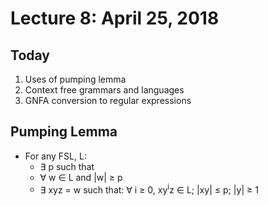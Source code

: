 # Lecture 8: April 25, 2018
## Today
1. Uses of pumping lemma
2. Context free grammars and languages
3. GNFA conversion to regular expressions
## Pumping Lemma
* For any FSL, L:
  * ∃ p such that 
  * ∀ w ∈ L and |w| ≥ p
  * ∃ xyz = w such that: ∀ i ≥ 0, xy<sup>i</sup>z ∈ L; |xy| ≤ p; |y| ≥ 1
